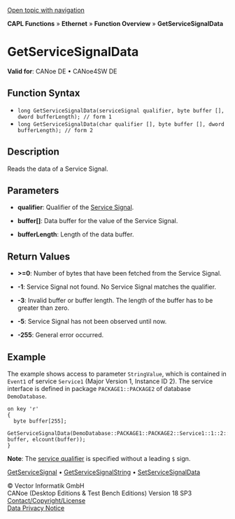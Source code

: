 [Open topic with navigation](../../../../../CANoeDEFamily.htm#Topics/CAPLFunctions/IP/Functions/CAPLfunctionSomeIpGetServiceSignalData.md)

**CAPL Functions** » **Ethernet** » **Function Overview** » **GetServiceSignalData**

# GetServiceSignalData

**Valid for**: CANoe DE • CANoe4SW DE

## Function Syntax

- `long GetServiceSignalData(serviceSignal qualifier, byte buffer [], dword bufferLength); // form 1`
- `long GetServiceSignalData(char qualifier [], byte buffer [], dword bufferLength); // form 2`

## Description

Reads the data of a Service Signal.

## Parameters

- **qualifier**: Qualifier of the [Service Signal](../../../CANoeCANalyzer/Ethernet/ILSomeIP/ILSomeIPServiceSignals.md).

- **buffer[]**: Data buffer for the value of the Service Signal.

- **bufferLength**: Length of the data buffer.

## Return Values

- **>=0**: Number of bytes that have been fetched from the Service Signal.

- **-1**: Service Signal not found. No Service Signal matches the qualifier.

- **-3**: Invalid buffer or buffer length. The length of the buffer has to be greater than zero.

- **-5**: Service Signal has not been observed until now.

- **-255**: General error occurred.

## Example

The example shows access to parameter `StringValue`, which is contained in `Event1` of service `Service1` (Major Version 1, Instance ID 2). The service interface is defined in package `PACKAGE1::PACKAGE2` of database `DemoDatabase`.

```plaintext
on key 'r'
{
  byte buffer[255];
  GetServiceSignalData(DemoDatabase::PACKAGE1::PACKAGE2::Service1::1::2::Event1::StringValue, buffer, elcount(buffer));
}
```

**Note**: The [service qualifier](../../../CANoeCANalyzer/Ethernet/ILSomeIP/ILSomeIPServiceSignals.md) is specified without a leading `$` sign.

[GetServiceSignal](CAPLfunctionSomeIpGetServiceSignal.md) • [GetServiceSignalString](CAPLfunctionSomeIpGetServiceSignalString.md) • [SetServiceSignalData](CAPLfunctionSomeIpSetServiceSignalData.md)

© Vector Informatik GmbH  
CANoe (Desktop Editions & Test Bench Editions) Version 18 SP3  
[Contact/Copyright/License](../../../Shared/ContactCopyrightLicense.md)  
[Data Privacy Notice](https://www.vector.com/int/en/company/get-info/privacy-policy/)
